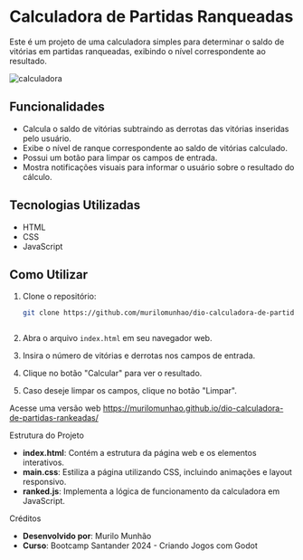 # Calculadora de Partidas Ranqueadas

Este é um projeto de uma calculadora simples para determinar o saldo de vitórias em partidas ranqueadas, exibindo o nível correspondente ao resultado.

![calculadora](https://github.com/murilomunhao/dio-calculadora-de-partidas-rankeadas/assets/7818593/6f3e7783-96d7-4155-a5ad-e99b32885e79)

## Funcionalidades

- Calcula o saldo de vitórias subtraindo as derrotas das vitórias inseridas pelo usuário.
- Exibe o nível de ranque correspondente ao saldo de vitórias calculado.
- Possui um botão para limpar os campos de entrada.
- Mostra notificações visuais para informar o usuário sobre o resultado do cálculo.

## Tecnologias Utilizadas

- HTML
- CSS
- JavaScript

## Como Utilizar

1. Clone o repositório:

   ```bash
   git clone https://github.com/murilomunhao/dio-calculadora-de-partidas-rankeadas.git



2. Abra o arquivo `index.html` em seu navegador web.
3. Insira o número de vitórias e derrotas nos campos de entrada.
4. Clique no botão "Calcular" para ver o resultado.
5. Caso deseje limpar os campos, clique no botão "Limpar".

Acesse uma versão web 
https://murilomunhao.github.io/dio-calculadora-de-partidas-rankeadas/

Estrutura do Projeto

- **index.html**: Contém a estrutura da página web e os elementos interativos.
- **main.css**: Estiliza a página utilizando CSS, incluindo animações e layout responsivo.
- **ranked.js**: Implementa a lógica de funcionamento da calculadora em JavaScript.

Créditos

- **Desenvolvido por**: Murilo Munhão
- **Curso**: Bootcamp Santander 2024 - Criando Jogos com Godot
